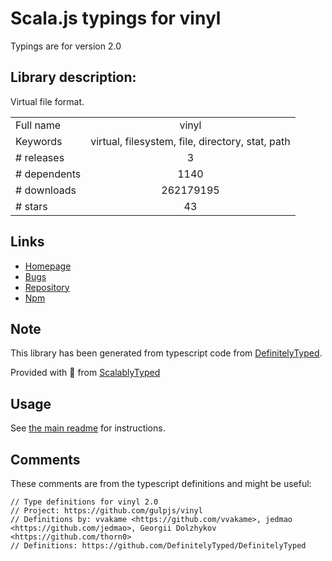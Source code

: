 
# Scala.js typings for vinyl

Typings are for version 2.0

## Library description:
Virtual file format.

|                    |                 |
| ------------------ | :-------------: |
| Full name          | vinyl |
| Keywords           | virtual, filesystem, file, directory, stat, path |
| # releases         | 3 |
| # dependents       | 1140 |
| # downloads        | 262179195 |
| # stars            | 43 |

## Links
- [Homepage](https://github.com/gulpjs/vinyl#readme)
- [Bugs](https://github.com/gulpjs/vinyl/issues)
- [Repository](https://github.com/gulpjs/vinyl)
- [Npm](https://www.npmjs.com/package/vinyl)
    


## Note
This library has been generated from typescript code from [DefinitelyTyped](https://definitelytyped.org).

Provided with :purple_heart: from [ScalablyTyped](https://github.com/oyvindberg/ScalablyTyped)

## Usage
See [the main readme](../../readme.md) for instructions.

## Comments

These comments are from the typescript definitions and might be useful:
```
// Type definitions for vinyl 2.0
// Project: https://github.com/gulpjs/vinyl
// Definitions by: vvakame <https://github.com/vvakame>, jedmao <https://github.com/jedmao>, Georgii Dolzhykov <https://github.com/thorn0>
// Definitions: https://github.com/DefinitelyTyped/DefinitelyTyped

```

